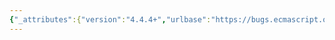 ```yaml
---
{"_attributes":{"version":"4.4.4+","urlbase":"https://bugs.ecmascript.org/","maintainer":"dherman@mozilla.com"},"bug":{"bug_id":3497,"creation_ts":"2014-12-26 19:46:00 -0800","short_desc":"13.11.2: \"hasDuplicates\" not defined","delta_ts":"2015-01-15 16:19:01 -0800","product":"Draft for 6th Edition","component":"editorial issue","version":"Rev 30: December 24, 2014 Draft","rep_platform":"All","op_sys":"All","bug_status":"RESOLVED","resolution":"FIXED","priority":"Normal","bug_severity":"normal","everconfirmed":true,"reporter":{"uid":"jmdyck","name":"Michael Dyck"},"assigned_to":{"uid":"allen","name":"Allen Wirfs-Brock"},"long_desc":[{"commentid":11246,"comment_count":0,"who":{"uid":"jmdyck","name":"Michael Dyck"},"bug_when":"2014-12-26 19:46:36 -0800","thetext":"In 13.11.2 \"Static Semantics: ContainsDuplicateLabels\",\nin group 3,\nstep 2 says:\n    If hasDuplicates is true, then return true.\n\nbut /hasDuplicates/ is not necessarily defined at that point."},{"commentid":11264,"comment_count":1,"who":{"uid":"allen","name":"Allen Wirfs-Brock"},"bug_when":"2014-12-29 16:10:15 -0800","thetext":"fixed in rev31 editor's draft"},{"commentid":11420,"comment_count":2,"who":{"uid":"allen","name":"Allen Wirfs-Brock"},"bug_when":"2015-01-15 16:19:01 -0800","thetext":"In Rev31"}]}}
---
```

